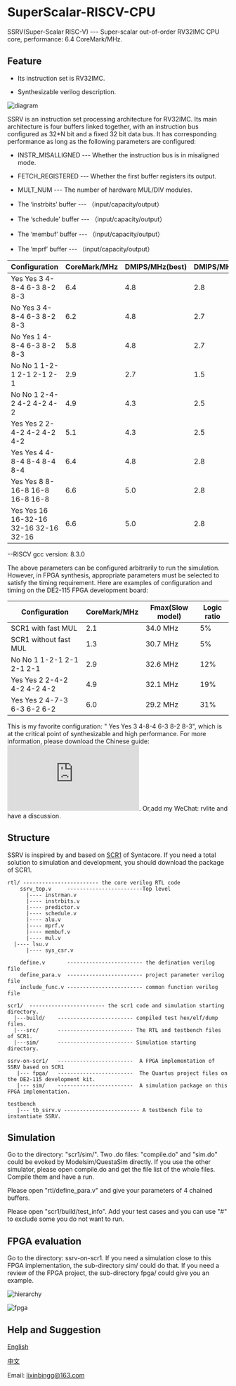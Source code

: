 # SuperScalar-RISCV-CPU

SSRV(Super-Scalar RISC-V) --- Super-scalar out-of-order RV32IMC CPU core,  performance: 6.4 CoreMark/MHz.

## Feature ##

* Its instruction set is RV32IMC.

* Synthesizable verilog description.

![diagram](https://github.com/risclite/SuperScalar-RISCV-CPU/blob/master/wiki/png/diagram.png)

SSRV is an instruction set processing architecture for RV32IMC. Its main architecture is four buffers linked together, with an instruction bus configured as 32\*N bit and a fixed 32 bit data bus. It has corresponding performance as long as the following parameters are configured:

* INSTR_MISALLIGNED --- Whether the instruction bus is in misaligned mode.

* FETCH_REGISTERED --- Whether the first buffer registers its output.

* MULT_NUM --- The number of hardware MUL/DIV modules.

* The ‘instrbits’ buffer --- （input/capacity/output）

* The ‘schedule’ buffer --- （input/capacity/output）

* The ‘membuf’ buffer --- （input/capacity/output）

* The ‘mprf’ buffer --- （input/capacity/output）
	
|Configuration                        |CoreMark/MHz            |   DMIPS/MHz(best) | DMIPS/MHz(legal)     |
|-------------------------------------|------------------------|-------------------|----------------------|
|Yes Yes 3 4-8-4 6-3 8-2 8-3          |  6.4                   |    4.8            | 2.8                  |
|No  Yes 3 4-8-4 6-3 8-2 8-3          |  6.2                   |    4.8            | 2.7                  |
|No  Yes 1 4-8-4 6-3 8-2 8-3          |  5.8                   |    4.8            | 2.7                  |
|No  No  1 1-2-1 2-1 2-1 2-1          |  2.9                   |    2.7            | 1.5                  |
|No  No  1 2-4-2 4-2 4-2 4-2          |  4.9                   |    4.3            | 2.5                  |
|Yes Yes 2 2-4-2 4-2 4-2 4-2          |  5.1                   |    4.3            | 2.5                  |
|Yes Yes 4 4-8-4 8-4 8-4 8-4          |  6.4                   |    4.8            | 2.8                  |
|Yes Yes 8 8-16-8 16-8 16-8 16-8      |  6.6                   |    5.0            | 2.8                  |
|Yes Yes 16 16-32-16 32-16 32-16 32-16|  6.6                   |    5.0            | 2.8                  |

--RISCV gcc version: 8.3.0

The above parameters can be configured arbitrarily to run the simulation. However, in FPGA synthesis, appropriate parameters must be selected to satisfy the timing requirement. Here are examples of configuration and timing on the DE2-115 FPGA development board:

|Configuration                        |CoreMark/MHz            |  Fmax(Slow model) | Logic ratio          |
|-------------------------------------|------------------------|-------------------|----------------------|
|SCR1  with fast MUL                  |  2.1                   |    34.0 MHz       | 5%                   |
|SCR1  without fast MUL               |  1.3                   |    30.7 MHz       | 5%                   |
|No  No  1 1-2-1 2-1 2-1 2-1          |  2.9                   |    32.6 MHz       | 12%                  |
|Yes Yes 2 2-4-2 4-2 4-2 4-2          |  4.9                   |    32.1 MHz       | 19%                  |
|Yes Yes 2 4-7-3 6-3 6-2 6-2          |  6.0                   |    29.2 MHz       | 31%                  |

This is my favorite configuration: " Yes Yes 3 4-8-4 6-3 8-2 8-3", which is at the critical point of synthesizable and high performance.
For more information, please download the Chinese guide: ![PDF](https://github.com/risclite/SuperScalar-RISCV-CPU/blob/master/wiki/SSRV%E5%85%A8%E8%A7%A3%E6%9E%90.pdf). Or,add my WeChat: rvlite and have a discussion.



## Structure ##

SSRV is inspired by and based on [SCR1](https://github.com/syntacore/scr1) of Syntacore. If you need a total solution to simulation and development, you should download the package of SCR1.

    rtl/ ------------------------ the core verilog RTL code    
        ssrv_top.v     ------------------------Top level
          |---- instrman.v
          |---- instrbits.v
          |---- predictor.v
          |---- schedule.v
          |---- alu.v
          |---- mprf.v
          |---- membuf.v
          |---- mul.v
	  |---- lsu.v
          |---- sys_csr.v
        
        define.v       ------------------------ the defination verilog file
        define_para.v  ------------------------ project parameter verilog file
        include_func.v ------------------------ common function verilog file

    scr1/  ------------------------ the scr1 code and simulation starting directory.  
      |---build/    ------------------------ compiled test hex/elf/dump files. 
      |---src/      ------------------------ The RTL and testbench files of SCR1. 
      |---sim/      ------------------------ Simulation starting directory. 

    ssrv-on-scr1/   ------------------------  A FPGA implementation of SSRV based on SCR1
       |--- fpga/   ------------------------  The Quartus project files on the DE2-115 development kit.
       |--- sim/    ------------------------  A simulation package on this FPGA implementation.

    testbench
       |--- tb_ssrv.v ------------------------ A testbench file to instantiate SSRV.

## Simulation ##

Go to the directory: "scr1/sim/". Two .do files: "compile.do" and "sim.do" could be evoked by Modelsim/QuestaSim directly. If you use the other simulator, please open compile.do and get the file list of the whole files. Compile them and have a run.

Please open "rtl/define_para.v" and give your parameters of 4 chained buffers.

Please open "scr1/build/test_info". Add your test cases and you can use "#" to exclude some you do not want to run.

## FPGA evaluation ##

Go to the directory: ssrv-on-scr1. If you need a simulation close to this FPGA implementation, the sub-directory sim/ could do that. If you need a review of the FPGA project, the sub-directory fpga/ could give you an example. 

![hierarchy](https://github.com/risclite/SuperScalar-RISCV-CPU/blob/master/wiki/png/hierarchy.png)

![fpga](https://github.com/risclite/SuperScalar-RISCV-CPU/blob/master/wiki/png/fpga.PNG)


## Help and Suggestion ##

[English](https://risclite.github.io/)        

[中文](https://github.com/risclite/SuperScalar-RISCV-CPU/wiki/中文帮助维基)  
  
Email: lixinbingg@163.com








